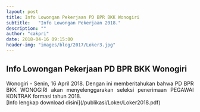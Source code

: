 ```yaml
---
layout: post
title: Info Lowongan Pekerjaan PD BPR BKK Wonogiri
subtitle:   "Info Lowongan Pekerjaan 2018."
description: ""
author: "cakpri"
date: 2018-04-16 09:15:00
header-img: "images/blog/2017/Loker3.jpg"
---
```



## Info Lowongan Pekerjaan PD BPR BKK Wonogiri
<div style="text-align: justify;">Wonogiri - Senin, 16 April 2018. 
Dengan ini memberitahukan bahwa PD BPR BKK WONOGIRI akan menyelenggarakan seleksi penerimaan PEGAWAI KONTRAK
formasi tahun 2018.</div>
[Info lengkap download disini](/publikasi/Loker/Loker2018.pdf)
